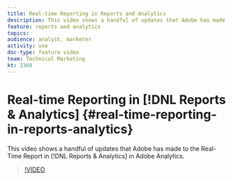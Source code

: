 ```yaml
---
title: Real-time Reporting in Reports and Analytics
description: This video shows a handful of updates that Adobe has made to the Real-Time Report in Reports & Analytics in Adobe Analytics.
feature: reports and analytics
topics: 
audience: analyst, marketer
activity: use
doc-type: feature video
team: Technical Marketing
kt: 2360
---
```


# Real-time Reporting in [!DNL Reports & Analytics] {#real-time-reporting-in-reports-analytics}

This video shows a handful of updates that Adobe has made to the Real-Time Report in [!DNL Reports & Analytics] in Adobe Analytics.

>[!VIDEO](https://video.tv.adobe.com/v/25454/?quality=12)
